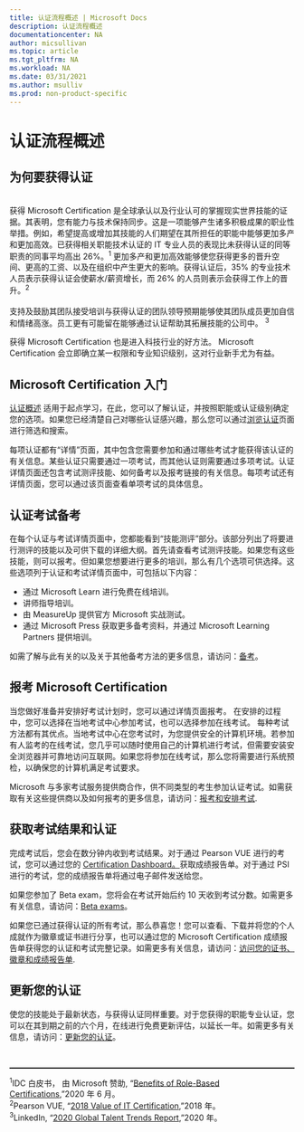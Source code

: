 ```yaml
---
title: 认证流程概述 | Microsoft Docs
description: 认证流程概述
documentationcenter: NA 
author: micsullivan
ms.topic: article
ms.tgt_pltfrm: NA
ms.workload: NA
ms.date: 03/31/2021
ms.author: msulliv
ms.prod: non-product-specific
---
```

# 认证流程概述

## 为何要获得认证

<div><br/>
获得 Microsoft Certification 是全球承认以及行业认可的掌握现实世界技能的证据。其表明，您有能力与技术保持同步。这是一项能够产生诸多积极成果的职业性举措。例如，希望提高或增加其技能的人们期望在其所担任的职能中能够更加多产和更加高效。已获得相关职能技术认证的 IT 专业人员的表现比未获得认证的同等职责的同事平均高出 26%。<sup>1</sup> 更加多产和更加高效能够使您获得更多的晋升空间、更高的工资、以及在组织中产生更大的影响。获得认证后，35% 的专业技术人员表示获得认证会使薪水/薪资增长，而 26% 的人员则表示会获得工作上的晋升。<sup>2</sup>
<br/><br/>
支持及鼓励其团队接受培训与获得认证的团队领导预期能够使其团队成员更加自信和情绪高涨。员工更有可能留在能够通过认证帮助其拓展技能的公司中。
<sup>3</sup></div>

获得 Microsoft Certification  也是进入科技行业的好方法。 Microsoft Certification 会立即确立某一权限和专业知识级别，这对行业新手尤为有益。

## Microsoft Certification 入门

[认证概述](/learn/certifications/) 适用于起点学习，在此，您可以了解认证，并按照职能或认证级别确定您的选项。如果您已经清楚自己对哪些认证感兴趣，那么您可以通过[浏览认证](/learn/certifications/browse/)页面进行筛选和搜索。  

每项认证都有“详情”页面，其中包含您需要参加和通过哪些考试才能获得该认证的有关信息。某些认证只需要通过一项考试，而其他认证则需要通过多项考试。认证详情页面还包含考试测评技能、如何备考以及报考链接的有关信息。每项考试还有详情页面，您可以通过该页面查看单项考试的具体信息。

## 认证考试备考

在每个认证与考试详情页面中，您都能看到“技能测评”部分。该部分列出了将要进行测评的技能以及可供下载的详细大纲。首先请查看考试测评技能。如果您有这些技能，则可以报考。但如果您想要进行更多的培训，那么有几个选项可供选择。这些选项列于认证和考试详情页面中，可包括以下内容：

- 通过 Microsoft Learn 进行免费在线培训。
- 讲师指导培训。
- 由 MeasureUp 提供官方 Microsoft 实战测试。
- 通过 Microsoft Press 获取更多备考资料，并通过 Microsoft Learning Partners 提供培训。

如需了解与此有关的以及关于其他备考方法的更多信息，请访问：[备考](/learn/certifications/prepare-exam)。

## 报考 Microsoft Certification

当您做好准备并安排好考试计划时，您可以通过详情页面报考。 
在安排的过程中，您可以选择在当地考试中心参加考试，也可以选择参加在线考试。  每种考试方法都有其优点。当地考试中心在您考试时，为您提供安全的计算机环境。若参加有人监考的在线考试，您几乎可以随时使用自己的计算机进行考试，但需要安装安全浏览器并可靠地访问互联网。如果您将参加在线考试，那么您将需要进行系统预检，以确保您的计算机满足考试要求。

Microsoft 与多家考试服务提供商合作，供不同类型的考生参加认证考试。如需获取有关这些提供商以及如何报考的更多信息，请访问：[报考和安排考试](/learn/certifications/register-schedule-exam).

## 获取考试结果和认证

完成考试后，您会在数分钟内收到考试结果。对于通过 Pearson VUE 进行的考试，您可以通过您的 [Certification Dashboard。](https://aka.ms/certdashboard)获取成绩报告单。对于通过 PSI 进行的考试，您的成绩报告单将通过电子邮件发送给您。

如果您参加了 Beta exam，您将会在考试开始后约 10 天收到考试分数。如需更多有关信息，请访问：[Beta exams](/learn/certifications/beta-exams)。

如果您已通过获得认证的所有考试，那么恭喜您！您可以查看、下载并将您的个人成就作为徽章或证书进行分享，也可以通过您的 Microsoft Certification 成绩报告单获得您的认证和考试完整记录。如需更多有关信息，请访问：[访问您的证书、徽章和成绩报告单](/learn/certifications/access-certificates-badges-transcript).

## 更新您的认证

使您的技能处于最新状态，与获得认证同样重要。对于您获得的职能专业认证，您可以在其到期之前的六个月，在线进行免费更新评估，以延长一年。如需更多有关信息，请访问：[更新您的认证](/learn/certifications/renew-your-microsoft-certification)。

<div>
<br/>
<hr style="border-top: 1px solid black">

  <sup>1</sup>IDC 白皮书， 由 Microsoft 赞助, “<a href="https://aka.ms/IDC_Role-basedCerts">Benefits of Role-Based Certifications</a>,”2020 年 6 月。<br/>
  <sup>2</sup>Pearson VUE, “<a href="https://home.pearsonvue.com/Test-Owner/Market-expertise/Information-Technology/VOC.aspx">2018 Value of IT Certification</a>,”2018 年。<br/>
  <sup>3</sup>LinkedIn, “<a href="https://business.linkedin.com/talent-solutions/recruiting-tips/global-talent-trends-2020?">2020 Global Talent Trends Report</a>,”2020 年。
</div>